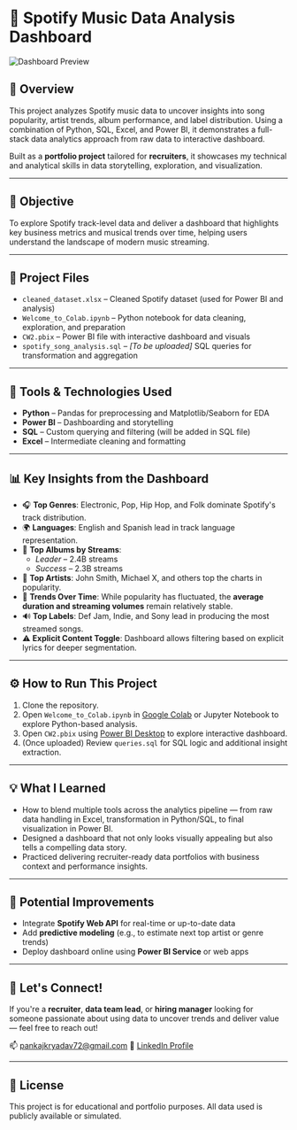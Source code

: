 # 🎵 Spotify Music Data Analysis Dashboard

![Dashboard Preview](./Screenshot%202025-04-18%20235704.png)

## 📌 Overview
This project analyzes Spotify music data to uncover insights into song popularity, artist trends, album performance, and label distribution. Using a combination of Python, SQL, Excel, and Power BI, it demonstrates a full-stack data analytics approach from raw data to interactive dashboard.

Built as a **portfolio project** tailored for **recruiters**, it showcases my technical and analytical skills in data storytelling, exploration, and visualization.

---

## 🎯 Objective
To explore Spotify track-level data and deliver a dashboard that highlights key business metrics and musical trends over time, helping users understand the landscape of modern music streaming.

---

## 📁 Project Files
- `cleaned_dataset.xlsx` – Cleaned Spotify dataset (used for Power BI and analysis)
- `Welcome_to_Colab.ipynb` – Python notebook for data cleaning, exploration, and preparation
- `CW2.pbix` – Power BI file with interactive dashboard and visuals
- `spotify_song_analysis.sql` – *[To be uploaded]* SQL queries for transformation and aggregation

---

## 🧰 Tools & Technologies Used
- **Python** – Pandas for preprocessing and Matplotlib/Seaborn for EDA
- **Power BI** – Dashboarding and storytelling
- **SQL** – Custom querying and filtering (will be added in SQL file)
- **Excel** – Intermediate cleaning and formatting

---

## 📊 Key Insights from the Dashboard

- 🎧 **Top Genres**: Electronic, Pop, Hip Hop, and Folk dominate Spotify's track distribution.
- 🌍 **Languages**: English and Spanish lead in track language representation.
- 📀 **Top Albums by Streams**:
  - *Leader* – 2.4B streams
  - *Success* – 2.3B streams
- 🎤 **Top Artists**: John Smith, Michael X, and others top the charts in popularity.
- 📅 **Trends Over Time**: While popularity has fluctuated, the **average duration and streaming volumes** remain relatively stable.
- 🔊 **Top Labels**: Def Jam, Indie, and Sony lead in producing the most streamed songs.
- ⚠️ **Explicit Content Toggle**: Dashboard allows filtering based on explicit lyrics for deeper segmentation.

---

## ⚙️ How to Run This Project

1. Clone the repository.
2. Open `Welcome_to_Colab.ipynb` in [Google Colab](https://colab.research.google.com/) or Jupyter Notebook to explore Python-based analysis.
3. Open `CW2.pbix` using [Power BI Desktop](https://powerbi.microsoft.com/en-us/desktop/) to explore interactive dashboard.
4. (Once uploaded) Review `queries.sql` for SQL logic and additional insight extraction.

---

## 💡 What I Learned

- How to blend multiple tools across the analytics pipeline — from raw data handling in Excel, transformation in Python/SQL, to final visualization in Power BI.
- Designed a dashboard that not only looks visually appealing but also tells a compelling data story.
- Practiced delivering recruiter-ready data portfolios with business context and performance insights.

---

## 🔧 Potential Improvements

- Integrate **Spotify Web API** for real-time or up-to-date data
- Add **predictive modeling** (e.g., to estimate next top artist or genre trends)
- Deploy dashboard online using **Power BI Service** or web apps

---

## 🤝 Let's Connect!

If you're a **recruiter**, **data team lead**, or **hiring manager** looking for someone passionate about using data to uncover trends and deliver value — feel free to reach out!

📫 pankajkryadav72@gmail.com 
💼 [LinkedIn Profile](https://www.linkedin.com/in/pankaj-kumar-yadav-4b52bb1b4/)

---

## 📝 License

This project is for educational and portfolio purposes. All data used is publicly available or simulated.

